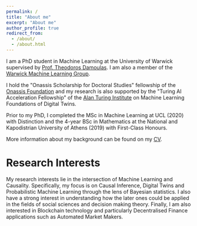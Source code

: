 ```yaml
---
permalink: /
title: "About me"
excerpt: "About me"
author_profile: true
redirect_from: 
  - /about/
  - /about.html
---
```


I am a PhD student in Machine Learning at the University of Warwick supervised by [Prof. Theodoros Damoulas](https://warwick.ac.uk/fac/sci/statistics/staff/academic-research/damoulas/). I am also a member of the [Warwick Machine Learning Group](https://wmlg.io/).

I hold the "Onassis Scholarship for Doctoral Studies" fellowship of the [Onassis Foundation](https://www.onassis.org/) and my research is also supported by the "Turing AI Acceleration Fellowship" of the [Alan Turing Institute](https://www.turing.ac.uk/) on Machine Learning Foundations of Digital Twins.

Prior to my PhD, I completed the MSc in Machine Learning at UCL (2020) with Distinction and the 4-year BSc in Mathematics at the National and Kapodistrian University of Athens (2019) with First-Class Honours.

More information about my background can be found on my [CV](https://yfelekis.github.io/files/CV_G_FELEKIS_page.pdf).

Research Interests
======
My research interests lie in the intersection of Machine Learning and Causality. 
Specifically, my  focus is on Causal Inference, Digital Twins  and Probabilistic Machine Learning through the lens of Bayesian statistics. 
I also have a strong interest in understanding how the later ones could be applied in the fields of social sciences and decision making theory.
Finally, I am also interested in Blockchain technology and particularly Decentralised Finance applications such as Automated Market Makers.
